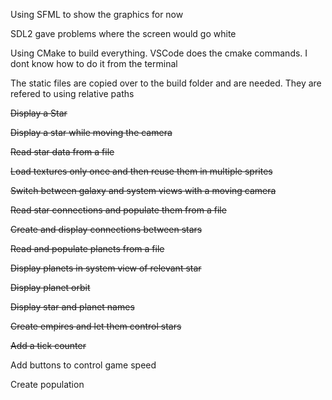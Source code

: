 Using SFML to show the graphics for now

SDL2 gave problems where the screen would go white

Using CMake to build everything. VSCode does the cmake commands. I dont know how to do it from the terminal

The static files are copied over to the build folder and are needed. They are refered to using relative paths

~~Display a Star~~

~~Display a star while moving the camera~~

~~Read star data from a file~~

~~Load textures only once and then reuse them in multiple sprites~~

~~Switch between galaxy and system views with a moving camera~~

~~Read star connections and populate them from a file~~

~~Create and display connections between stars~~

~~Read and populate planets from a file~~

~~Display planets in system view of relevant star~~

~~Display planet orbit~~

~~Display star and planet names~~

~~Create empires and let them control stars~~

~~Add a tick counter~~

Add buttons to control game speed

Create population